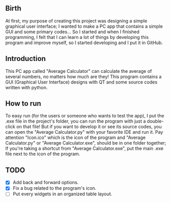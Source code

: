 ## Birth
At first, my purpose of creating this project was designing a simple graphical user interface;
I wanted to make a PC app that contains a simple GUI and some primary codes...
So I started and when I finished programming, I felt that I can learn a lot of things by developing this program and improve myself, so I started developing and I put it in GitHub.

## Introduction
This PC app called "Average Calculator" can calculate the average of several numbers, no matters how much are they!
This program contains a GUI (Graphical User Interface) designs with QT and some source codes written with python.

## How to run
To easy run (for the users or someone who wants to test the app), I put the .exe file in the project's folder, you can run the program with just a double-click on that file!
But if you want to develop it or see its source codes, you can open the "Average Calculator.py" with your favorite IDE and run it.
Pay attention "Icon.ico" which is the icon of the program and "Average Calculator.py" or "Average Calculator.exe", should be in one folder together; If you're taking a shortcut from "Average Calculator.exe", put the main .exe file next to the icon of the program.

## TODO
- [x] Add back and forward options.
- [x] Fix a bug related to the program's icon.
- [ ] Put every widgets in an organized table layout.